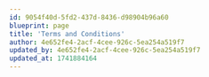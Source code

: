 ```yaml
---
id: 9054f40d-5fd2-437d-8436-d98904b96a60
blueprint: page
title: 'Terms and Conditions'
author: 4e652fe4-2acf-4cee-926c-5ea254a519f7
updated_by: 4e652fe4-2acf-4cee-926c-5ea254a519f7
updated_at: 1741884164
---
```


